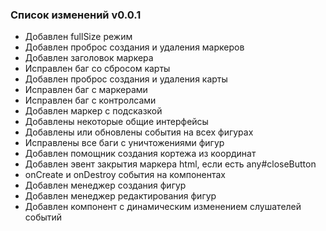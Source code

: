 ### Список изменений v0.0.1

- Добавлен fullSize режим
- Добавлен проброс создания и удаления маркеров
- Добавлен заголовок маркера
- Исправлен баг со сбросом карты
- Добавлен проброс создания и удаления карты
- Исправлен баг с маркерами
- Исправлен баг с контролсами
- Добавлен маркер с подсказкой
- Добавлены некоторые общие интерфейсы
- Добавлены или обновлены события на всех фигурах
- Исправлены все баги с уничтожениями фигур
- Добавлен помощник создания кортежа из координат
- Добавлен эвент закрытия маркера html, если есть any#closeButton
- onCreate и onDestroy события на компонентах
- Добавлен менеджер создания фигур
- Добавлен менеджер редактирования фигур
- Добавлен компонент с динамическим изменением слушателей событий